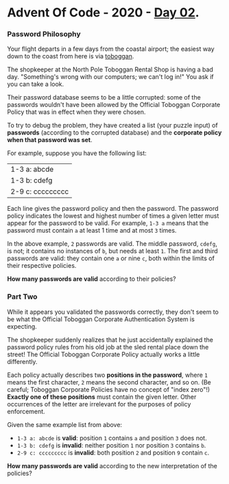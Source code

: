 # Advent Of Code - 2020 - [Day 02](https://adventofcode.com/2020/day/2).
### Password Philosophy
Your flight departs in a few days from the coastal airport;
the easiest way down to the coast from here is via [toboggan](https://en.wikipedia.org/wiki/Toboggan).

The shopkeeper at the North Pole Toboggan Rental Shop is having a bad day.
"Something's wrong with our computers; we can't log in!" You ask if you can take a look.

Their password database seems to be a little corrupted: some of the passwords wouldn't have been allowed by 
the Official Toboggan Corporate Policy that was in effect when they were chosen.

To try to debug the problem, they have created a list (your puzzle input) of **passwords**
(according to the corrupted database) and the **corporate policy when that password was set**.

For example, suppose you have the following list:

<table>
    <tr>
        <td>1-3 a: abcde</td>
    </tr>
    <tr>
        <td>1-3 b: cdefg</td>
    </tr>
    <tr>
        <td>2-9 c: ccccccccc</td>
    </tr>
</table>

Each line gives the password policy and then the password.
The password policy indicates the lowest and highest number of times a given letter must appear for the password to be valid.
For example, `1-3 a` means that the password must contain `a` at least 1 time and at most `3` times.

In the above example, `2` passwords are valid. The middle password, `cdefg`, is not;
it contains no instances of `b`, but needs at least `1`.
The first and third passwords are valid: they contain one `a` or nine `c`, both within the limits of their respective policies.

**How many passwords are valid** according to their policies?

### Part Two
While it appears you validated the passwords correctly, they don't seem to be what the
Official Toboggan Corporate Authentication System is expecting.

The shopkeeper suddenly realizes that he just accidentally explained the password policy
rules from his old job at the sled rental place down the street! The Official Toboggan Corporate Policy
actually works a little differently.

Each policy actually describes two **positions in the password**, where `1` means the first character, `2` means the second character, and so on.
(Be careful; Toboggan Corporate Policies have no concept of "index zero"!) **Exactly one of these positions** must contain the given letter.
Other occurrences of the letter are irrelevant for the purposes of policy enforcement.

Given the same example list from above:


- `1-3 a: abcde` is **valid**: position `1` contains `a` and position `3` does not.
- `1-3 b: cdefg` is **invalid**: neither position `1` nor position `3` contains `b`.
- `2-9 c: ccccccccc` is **invalid**: both position `2` and position `9` contain `c`.

**How many passwords are valid** according to the new interpretation of the policies?
